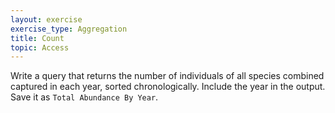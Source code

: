 ```yaml
---
layout: exercise
exercise_type: Aggregation
title: Count
topic: Access
---
```


Write a query that returns the number of individuals of all species
combined captured in each year, sorted chronologically. Include the year
in the output. Save it as `Total Abundance By Year`.
